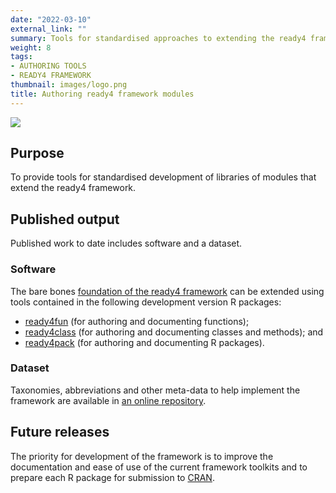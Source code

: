 ```yaml
---
date: "2022-03-10"
external_link: ""
summary: Tools for standardised approaches to extending the ready4 framework.
weight: 8
tags:
- AUTHORING TOOLS
- READY4 FRAMEWORK
thumbnail: images/logo.png
title: Authoring ready4 framework modules
---
```


![](featured.png)

## Purpose
To provide tools for standardised development of libraries of modules that extend the ready4 framework.

## Published output
Published work to date includes software and a dataset.

### Software

The bare bones [foundation of the ready4 framework](../project/a_ready4-project/) can be extended using tools contained in the following development version R packages:

- [ready4fun](https://ready4-dev.github.io/ready4fun/index.html) (for authoring and documenting functions);
- [ready4class](https://ready4-dev.github.io/ready4class/index.html) (for authoring and documenting classes and methods); and 
- [ready4pack](https://ready4-dev.github.io/ready4pack/index.html) (for authoring and documenting R packages).


### Dataset
Taxonomies, abbreviations and other meta-data to help implement the framework are available in [an online repository](https://doi.org/10.7910/DVN/RIQTKK).

## Future releases
The priority for development of the framework is to improve the documentation and ease of use of the current framework toolkits and to prepare each R package for submission to [CRAN](https://cran.r-project.org/).